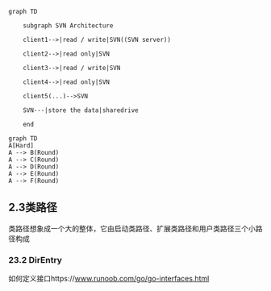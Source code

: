 ```mermaid
graph TD

    subgraph SVN Architecture

    client1-->|read / write|SVN((SVN server))

    client2-->|read only|SVN

    client3-->|read / write|SVN

    client4-->|read only|SVN

    client5(...)-->SVN

    SVN---|store the data|sharedrive

    end
```

```mermaid
graph TD
A[Hard] 
A --> B(Round)
A --> C(Round)
A --> D(Round)
A --> E(Round)
A --> F(Round)

```
## 2.3类路径
类路径想象成一个大的整体，它由启动类路径、扩展类路径和用户类路径三个小路径构成
### 23.2 DirEntry

如何定义接口https://www.runoob.com/go/go-interfaces.html
